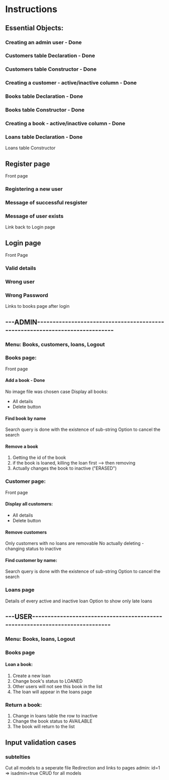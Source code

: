 # Instructions

## Essential Objects:
### Creating an admin user - Done
### Customers table Declaration - Done
### Customers table Constructor - Done
### Creating a customer - active/inactive column - Done
### Books table Declaration - Done
### Books table Constructor - Done
### Creating a book - active/inactive column - Done
### Loans table Declaration - Done
Loans table Constructor

## Register page
Front page
### Registering a new user
### Message of successful resgister
### Message of user exists
Link back to Login page

## Login page
Front Page
### Valid details
### Wrong user
### Wrong Password
Links to books page after login

## ---ADMIN----------------------------------------------------------------------------
### Menu: Books, customers, loans, Logout
### Books page:
Front page
#### Add a book - Done
No image file was chosen case
Display all books:
 - All details
 - Delete button
#### Find book by name
Search query is done with the existence of sub-string
Option to cancel the search
#### Remove a book
1. Getting the id of the book
2. if the book is loaned, killing the loan first --> then removing
3. Actually changes the book to inactive ("ERASED")
### Customer page:
Front page
#### Display all customers:
- All details
- Delete button
#### Remove customers
Only customers with no loans are removable
No actually deleting - changing status to inactive
#### Find customer by name:
Search query is done with the existence of sub-string
Option to cancel the search
### Loans page
Details of every active and inactive loan
Option to show only late loans
## ---USER----------------------------------------------------------------------------
### Menu: Books, loans, Logout
### Books page
#### Loan a book:
1. Create a new loan
2. Change book's status to LOANED
3. Other users will not see this book in the list
4. The loan will appear in the loans page
### Return a book:
1. Change in loans table the row to inactive
2. Change the book status to AVAILABLE
3. The book will return to the list






## Input validation cases

### subtelties
Cut all models to a seperate file
Redirection and links to pages
admin: id=1 => isadmin=true
CRUD for all models